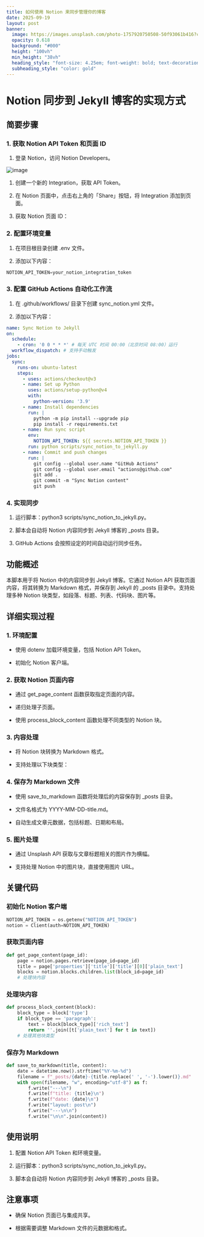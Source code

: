 ```yaml
---
title: 如何使用 Notion 来同步管理你的博客
date: 2025-09-19
layout: post
banner:
  image: https://images.unsplash.com/photo-1757920750508-50f93061b416?crop=entropy&cs=tinysrgb&fit=max&fm=jpg&ixid=M3w2OTIwMzJ8MHwxfHJhbmRvbXx8fHx8fHx8fDE3NTgyNTU4OTd8&ixlib=rb-4.1.0&q=80&w=1080
  opacity: 0.618
  background: "#000"
  height: "100vh"
  min_height: "38vh"
  heading_style: "font-size: 4.25em; font-weight: bold; text-decoration: underline"
  subheading_style: "color: gold"
---
```


# Notion 同步到 Jekyll 博客的实现方式

## 简要步骤

### 1. 获取 Notion API Token 和页面 ID

1. 登录 Notion，访问 Notion Developers。

![image](https://prod-files-secure.s3.us-west-2.amazonaws.com/a7a0cc5a-89b9-4cda-8686-1fba0ca52f40/d19c1afe-dea5-4312-9333-786b0ba83054/image.png?X-Amz-Algorithm=AWS4-HMAC-SHA256&X-Amz-Content-Sha256=UNSIGNED-PAYLOAD&X-Amz-Credential=ASIAZI2LB466QXXCO3HU%2F20250919%2Fus-west-2%2Fs3%2Faws4_request&X-Amz-Date=20250919T042456Z&X-Amz-Expires=3600&X-Amz-Security-Token=IQoJb3JpZ2luX2VjEE8aCXVzLXdlc3QtMiJGMEQCICMLYKLQP8kccZMxsqFEurAcNhloJ%2FtjzBhpLtI2StGCAiA7zPMchpECcLSsDG5KvCbaGZAgGCgatgrF5spjirMYJiqIBAjI%2F%2F%2F%2F%2F%2F%2F%2F%2F%2F8BEAAaDDYzNzQyMzE4MzgwNSIMwG4c3gfYGC2C1F2LKtwDv%2B7bXVWhtAVe0EwAlnr0W%2FNkYyCKvLMk78joUPsbYGMtAUH6fZejFSMk12JDYDQjyr3WiN0uhSRw5SskClG4AY8%2Fg1u2w3mqdmRKCXQC2xkZe3Do8S6H4695OptdUhcPc97v3cevds%2FjoMcFmVJW8mU1wyBEcwBMe3%2BXuA%2Fb1A6TiqB%2BnpI%2FVjI1j0HuJd91CJONySQj08QTTaG2foLEhTTBkalWdDsuCStiKrbaq9vAu8xfrHWQnZBM2iUzpZLXnlLwU3n7Yktzg2Y6CPomnmWcVKrxuZMNB6GFTKG9OjuGyTQyT%2B%2F%2BX6OPmZffNCIgkl2%2BbzawvvaGJ312nc9UJ%2BmyzjKEsFZCmNkNiPu%2FwwikwuBLf6NHgVAzJClXjhyhj8bidr0iJigf1V3NOINfsihz1GQB%2B8UGr62fx8hnNPynWX9qnVGJ1%2ByHiDASj%2FPlK6GkktGFByaKHPZXy%2FtU8cBnVRdXwrTkKbvVt6wmIpOtJFBzVHPnWVHuJ1sUFQ4ACp5spsD3yoTl3llkD6KwG4GNuWvJHsU3iO0y8tdZYUmsgMX7%2BBIXDX9%2F6yXX8%2BKT5ZDSKud5CB3oA%2FEpnObagcJWTew%2Bfm0PSmuJzgp2uwZBLQi2N%2FQG8OqZ6L8w9KCyxgY6pgH0MSgcpuAQ4a7l9dfBQKdFs%2BE33UB5H78eTr6zgQtc84Zr3gNk%2FzDYalntPSxyWZJIxIHY7c2pv0M3lBojgk83aEZ7fEwp2uqmo%2Bj3MrUzovVCPmGFE%2BGucrtzc1odJ%2BFoDvj9rI6uGHbcCriyDIoco9QRgc4mbFtQjQiPBmqj808hEKqcTxhHW3t3eAZ2ovBbEykvAf5%2FdOOFgMWpu2QtlynaEVSN&X-Amz-Signature=11c34709f691723b52e1aa2eab250532432afffd1d6812b0fd41e04883ce2a77&X-Amz-SignedHeaders=host&x-amz-checksum-mode=ENABLED&x-id=GetObject)

1. 创建一个新的 Integration，获取 API Token。

1. 在 Notion 页面中，点击右上角的「Share」按钮，将 Integration 添加到页面。

1. 获取 Notion 页面 ID：


### 2. 配置环境变量

1. 在项目根目录创建 .env 文件。

1. 添加以下内容：

```javascript
NOTION_API_TOKEN=your_notion_integration_token
```

### 3. 配置 GitHub Actions 自动化工作流

1. 在 .github/workflows/ 目录下创建 sync_notion.yml 文件。

1. 添加以下内容：

```yaml
name: Sync Notion to Jekyll
on:
  schedule:
    - cron: '0 0 * * *' # 每天 UTC 时间 00:00（北京时间 08:00）运行
  workflow_dispatch: # 支持手动触发
jobs:
  sync:
    runs-on: ubuntu-latest
    steps:
      - uses: actions/checkout@v3
      - name: Set up Python
        uses: actions/setup-python@v4
        with:
          python-version: '3.9'
      - name: Install dependencies
        run: |
          python -m pip install --upgrade pip
          pip install -r requirements.txt
      - name: Run sync script
        env:
          NOTION_API_TOKEN: ${{ secrets.NOTION_API_TOKEN }}
        run: python scripts/sync_notion_to_jekyll.py
      - name: Commit and push changes
        run: |
          git config --global user.name "GitHub Actions"
          git config --global user.email "actions@github.com"
          git add .
          git commit -m "Sync Notion content"
          git push
```

### 4. 实现同步

1. 运行脚本：python3 scripts/sync_notion_to_jekyll.py。

1. 脚本会自动将 Notion 内容同步到 Jekyll 博客的 _posts 目录。

1. GitHub Actions 会按照设定的时间自动运行同步任务。

## 功能概述

本脚本用于将 Notion 中的内容同步到 Jekyll 博客。它通过 Notion API 获取页面内容，将其转换为 Markdown 格式，并保存到 Jekyll 的 _posts 目录中。支持处理多种 Notion 块类型，如段落、标题、列表、代码块、图片等。

## 详细实现过程

### 1. 环境配置

- 使用 dotenv 加载环境变量，包括 Notion API Token。

- 初始化 Notion 客户端。

### 2. 获取 Notion 页面内容

- 通过 get_page_content 函数获取指定页面的内容。

- 递归处理子页面。

- 使用 process_block_content 函数处理不同类型的 Notion 块。

### 3. 内容处理

- 将 Notion 块转换为 Markdown 格式。

- 支持处理以下块类型：


### 4. 保存为 Markdown 文件

- 使用 save_to_markdown 函数将处理后的内容保存到 _posts 目录。

- 文件名格式为 YYYY-MM-DD-title.md。

- 自动生成文章元数据，包括标题、日期和布局。

### 5. 图片处理

- 通过 Unsplash API 获取与文章标题相关的图片作为横幅。

- 支持处理 Notion 中的图片块，直接使用图片 URL。

## 关键代码

### 初始化 Notion 客户端

```python
NOTION_API_TOKEN = os.getenv("NOTION_API_TOKEN")
notion = Client(auth=NOTION_API_TOKEN)
```

### 获取页面内容

```python
def get_page_content(page_id):
    page = notion.pages.retrieve(page_id=page_id)
    title = page['properties']['title']['title'][0]['plain_text']
    blocks = notion.blocks.children.list(block_id=page_id)
    # 处理块内容
```

### 处理块内容

```python
def process_block_content(block):
    block_type = block['type']
    if block_type == 'paragraph':
        text = block[block_type]['rich_text']
        return ''.join([t['plain_text'] for t in text])
    # 处理其他块类型
```

### 保存为 Markdown

```python
def save_to_markdown(title, content):
    date = datetime.now().strftime("%Y-%m-%d")
    filename = f"_posts/{date}-{title.replace(' ', '-').lower()}.md"
    with open(filename, "w", encoding="utf-8") as f:
        f.write("---\n")
        f.write(f"title: {title}\n")
        f.write(f"date: {date}\n")
        f.write("layout: post\n")
        f.write("---\n\n")
        f.write("\n\n".join(content))
```

## 使用说明

1. 配置 Notion API Token 和环境变量。

1. 运行脚本：python3 scripts/sync_notion_to_jekyll.py。

1. 脚本会自动将 Notion 内容同步到 Jekyll 博客的 _posts 目录。

## 注意事项

- 确保 Notion 页面已与集成共享。

- 根据需要调整 Markdown 文件的元数据和格式。